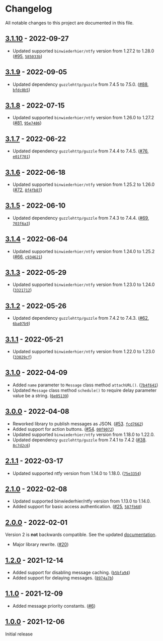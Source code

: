 # Changelog

All notable changes to this project are documented in this file.

## [3.1.10](https://github.com/VerifiedJoseph/ntfy-php-library/releases/tag/v3.1.10) - 2022-09-27

* Updated supported `binwiederhier/ntfy` version from 1.27.2 to 1.28.0 ([#95](https://github.com/VerifiedJoseph/ntfy-php-library/pull/95), [`585033b`](https://github.com/VerifiedJoseph/ntfy-php-library/commit/585033bb4c0b600227258c19b05101710028a380))

## [3.1.9](https://github.com/VerifiedJoseph/ntfy-php-library/releases/tag/v3.1.9) - 2022-09-05

* Updated dependency `guzzlehttp/guzzle` from 7.4.5 to 7.5.0. ([#88](https://github.com/VerifiedJoseph/ntfy-php-library/pull/88), [`bfdc0b5`](https://github.com/VerifiedJoseph/ntfy-php-library/commit/bfdc0b533b5191e02463a52c0c762b0e367efd91))

## [3.1.8](https://github.com/VerifiedJoseph/ntfy-php-library/releases/tag/v3.1.8) - 2022-07-15

* Updated supported `binwiederhier/ntfy` version from 1.26.0 to 1.27.2 ([#81](https://github.com/VerifiedJoseph/ntfy-php-library/pull/81), [`95e7486`](https://github.com/VerifiedJoseph/ntfy-php-library/commit/95e7486cb7b6806b0360fda9cae113a14b17b307))

## [3.1.7](https://github.com/VerifiedJoseph/ntfy-php-library/releases/tag/v3.1.7) - 2022-06-22

* Updated dependency `guzzlehttp/guzzle` from 7.4.4 to 7.4.5. ([#76](https://github.com/VerifiedJoseph/ntfy-php-library/pull/76), [`e01f701`](https://github.com/VerifiedJoseph/ntfy-php-library/commit/e01f7013f507a72c34395c8b132e06d0b828b23d))

## [3.1.6](https://github.com/VerifiedJoseph/ntfy-php-library/releases/tag/v3.1.6) - 2022-06-18

* Updated supported `binwiederhier/ntfy` version from 1.25.2 to 1.26.0 ([#72](https://github.com/VerifiedJoseph/ntfy-php-library/pull/72), [`8f4fb87`](https://github.com/VerifiedJoseph/ntfy-php-library/commit/8f4fb87ae16301256df6ad2c80ce95e286f69d14))

## [3.1.5](https://github.com/VerifiedJoseph/ntfy-php-library/releases/tag/v3.1.5) - 2022-06-10

* Updated dependency `guzzlehttp/guzzle` from 7.4.3 to 7.4.4. ([#69](https://github.com/VerifiedJoseph/ntfy-php-library/pull/69), [`703f6a3`](https://github.com/VerifiedJoseph/ntfy-php-library/commit/703f6a3e760a2a3851891fdf31b01f522cb6c147))

## [3.1.4](https://github.com/VerifiedJoseph/ntfy-php-library/releases/tag/v3.1.4) - 2022-06-04

* Updated supported `binwiederhier/ntfy` version from 1.24.0 to 1.25.2 ([#66](https://github.com/VerifiedJoseph/ntfy-php-library/pull/66), [`c934621`](https://github.com/VerifiedJoseph/ntfy-php-library/commit/c9346217f4a944a5309c9f287a986d0b71f1e88c))

## [3.1.3](https://github.com/VerifiedJoseph/ntfy-php-library/releases/tag/v3.1.3) - 2022-05-29

* Updated supported `binwiederhier/ntfy` version from 1.23.0 to 1.24.0 ([`3321712`](https://github.com/VerifiedJoseph/ntfy-php-library/commit/3321712b57b919287bc20a9cb029ff8c0a572bde))

## [3.1.2](https://github.com/VerifiedJoseph/ntfy-php-library/releases/tag/v3.1.2) - 2022-05-26

* Updated dependency `guzzlehttp/guzzle` from 7.4.2 to 7.4.3. ([#62](https://github.com/VerifiedJoseph/ntfy-php-library/pull/62), [`6ba07b9`](https://github.com/VerifiedJoseph/ntfy-php-library/commit/6ba07b94b43f4072b98e74fa22f85b0ab778676c))

## [3.1.1](https://github.com/VerifiedJoseph/ntfy-php-library/releases/tag/v3.1.1) - 2022-05-21

* Updated supported `binwiederhier/ntfy` version from 1.22.0 to 1.23.0 ([`33029cf`](https://github.com/VerifiedJoseph/ntfy-php-library/commit/33029cff024d4ef5dd6d02a1b4a531f1ca811baa))

## [3.1.0](https://github.com/VerifiedJoseph/ntfy-php-library/releases/tag/v3.1.0) - 2022-04-09

* Added `name` parameter to `Message` class method `attachURL()`. ([`7b4f641`](https://github.com/VerifiedJoseph/ntfy-php-library/commit/7b4f641f4b6850a137f367cff74793b1b234aad9))
* Updated `Message` class method `schedule()` to require delay parameter value be a string. ([`6e05139`](https://github.com/VerifiedJoseph/ntfy-php-library/commit/6e05139dee90534c574ecd90ec879c5daeb3113c))

## [3.0.0](https://github.com/VerifiedJoseph/ntfy-php-library/releases/tag/v3.0.0) - 2022-04-08

* Reworked library to publish messages as JSON. ([#53](https://github.com/VerifiedJoseph/ntfy-php-library/pull/53). [`fcd7662`](https://github.com/VerifiedJoseph/ntfy-php-library/commit/fcd76626135e1b3632a61c2e0cddbd6e69f9c0b4))
* Added support for action buttons. ([#54](https://github.com/VerifiedJoseph/ntfy-php-library/pull/54). [`00f9072`](https://github.com/VerifiedJoseph/ntfy-php-library/commit/00f90720e94fcbe697e8ed28e89bf8e177ec6822))
* Updated supported `binwiederhier/ntfy` version from 1.18.0 to 1.22.0.
* Updated dependency `guzzlehttp/guzzle` from 7.4.1 to 7.4.2 ([#38](https://github.com/VerifiedJoseph/ntfy-php-library/pull/38). [`8c7d2c6`](https://github.com/VerifiedJoseph/ntfy-php-library/commit/8c7d2c6a2cc771f8b148472e08b830b38a8c4f3b))

## [2.1.1](https://github.com/VerifiedJoseph/ntfy-php-library/releases/tag/v2.1.1) - 2022-03-17

* Updated supported ntfy version from 1.14.0 to 1.18.0. ([`75e3354`](https://github.com/VerifiedJoseph/ntfy-php-library/commit/75e33544e2ecea4fe45628d5b10db9c762eaf44d))

## [2.1.0](https://github.com/VerifiedJoseph/ntfy-php-library/releases/tag/v2.1.0) - 2022-02-08

* Updated supported binwiederhier/ntfy version from 1.13.0 to 1.14.0.
* Added support for basic access authentication. ([#25](https://github.com/VerifiedJoseph/ntfy-php-library/pull/25), [`587fb60`](https://github.com/VerifiedJoseph/ntfy-php-library/commit/587fb60bdfcb497ff50d3fcf1ce420701cea2ecd))

## [2.0.0](https://github.com/VerifiedJoseph/ntfy-php-library/releases/tag/v2.0.0) - 2022-02-01

Version 2 is **not** backwards compatible. See the updated [documentation](https://github.com/VerifiedJoseph/ntfy-php-library/tree/main/docs).

* Major library rewrite. ([#20](https://github.com/VerifiedJoseph/ntfy-php-library/pull/20))

## [1.2.0](https://github.com/VerifiedJoseph/ntfy-php-library/releases/tag/v1.1.0) - 2021-12-14

* Added support for disabling message caching. ([`b5bfa94`](https://github.com/VerifiedJoseph/ntfy-php-library/commit/b5bfa94578b6123e32fbdf214e3e4410d93645e6))
* Added support for delaying messages. ([`8974a7b`](https://github.com/VerifiedJoseph/ntfy-php-library/commit/8974a7b4764a8c85ba4609c2e92b8b69392d99c8))

## [1.1.0](https://github.com/VerifiedJoseph/ntfy-php-library/releases/tag/v1.1.0) - 2021-12-09

* Added message priority constants. ([#6](https://github.com/VerifiedJoseph/ntfy-php-library/pull/6))

## [1.0.0](https://github.com/VerifiedJoseph/ntfy-php-library/releases/tag/v1.0.0) - 2021-12-06
Initial release
